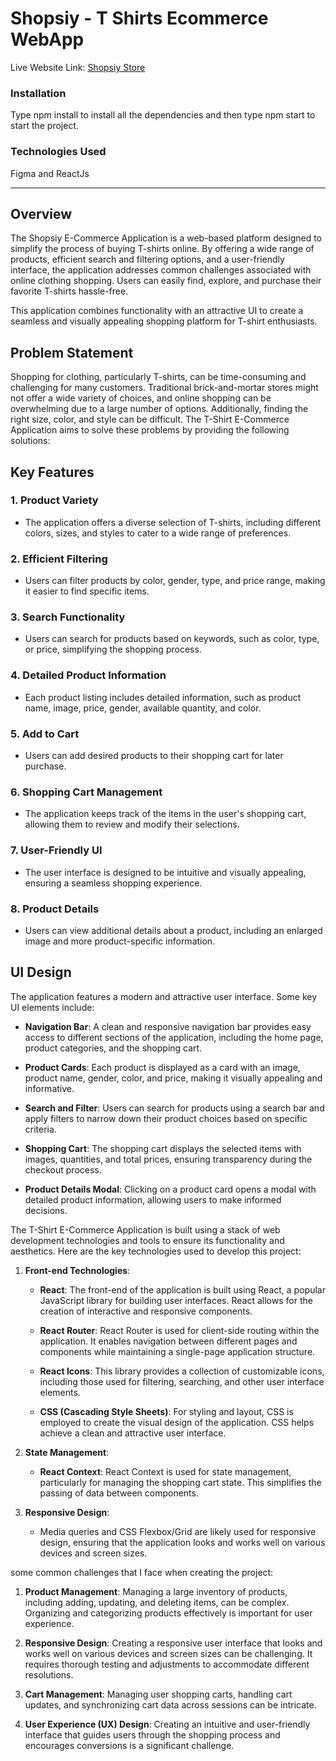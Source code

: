 # Shopsiy - T Shirts Ecommerce WebApp

Live Website Link: [Shopsiy Store](https://shopsiy-store.netlify.app/)

### **Installation**

Type npm install to install all the dependencies and then type npm start to start the project.

### **Technologies Used**

Figma and ReactJs

---

## Overview

The Shopsiy E-Commerce Application is a web-based platform designed to simplify the process of buying T-shirts online. By offering a wide range of products, efficient search and filtering options, and a user-friendly interface, the application addresses common challenges associated with online clothing shopping. Users can easily find, explore, and purchase their favorite T-shirts hassle-free.

This application combines functionality with an attractive UI to create a seamless and visually appealing shopping platform for T-shirt enthusiasts.

## Problem Statement

Shopping for clothing, particularly T-shirts, can be time-consuming and challenging for many customers. Traditional brick-and-mortar stores might not offer a wide variety of choices, and online shopping can be overwhelming due to a large number of options. Additionally, finding the right size, color, and style can be difficult. The T-Shirt E-Commerce Application aims to solve these problems by providing the following solutions:

## Key Features

### 1. **Product Variety**
   - The application offers a diverse selection of T-shirts, including different colors, sizes, and styles to cater to a wide range of preferences.

### 2. **Efficient Filtering**
   - Users can filter products by color, gender, type, and price range, making it easier to find specific items.

### 3. **Search Functionality**
   - Users can search for products based on keywords, such as color, type, or price, simplifying the shopping process.

### 4. **Detailed Product Information**
   - Each product listing includes detailed information, such as product name, image, price, gender, available quantity, and color.

### 5. **Add to Cart**
   - Users can add desired products to their shopping cart for later purchase.

### 6. **Shopping Cart Management**
   - The application keeps track of the items in the user's shopping cart, allowing them to review and modify their selections.

### 7. **User-Friendly UI**
   - The user interface is designed to be intuitive and visually appealing, ensuring a seamless shopping experience.

### 8. **Product Details**
   - Users can view additional details about a product, including an enlarged image and more product-specific information.

## UI Design

The application features a modern and attractive user interface. Some key UI elements include:

- **Navigation Bar**: A clean and responsive navigation bar provides easy access to different sections of the application, including the home page, product categories, and the shopping cart.

- **Product Cards**: Each product is displayed as a card with an image, product name, gender, color, and price, making it visually appealing and informative.

- **Search and Filter**: Users can search for products using a search bar and apply filters to narrow down their product choices based on specific criteria.

- **Shopping Cart**: The shopping cart displays the selected items with images, quantities, and total prices, ensuring transparency during the checkout process.

- **Product Details Modal**: Clicking on a product card opens a modal with detailed product information, allowing users to make informed decisions.

The T-Shirt E-Commerce Application is built using a stack of web development technologies and tools to ensure its functionality and aesthetics. Here are the key technologies used to develop this project:

1. **Front-end Technologies**:
   - **React**: The front-end of the application is built using React, a popular JavaScript library for building user interfaces. React allows for the creation of interactive and responsive components.

   - **React Router**: React Router is used for client-side routing within the application. It enables navigation between different pages and components while maintaining a single-page application structure.

   - **React Icons**: This library provides a collection of customizable icons, including those used for filtering, searching, and other user interface elements.

   - **CSS (Cascading Style Sheets)**: For styling and layout, CSS is employed to create the visual design of the application. CSS helps achieve a clean and attractive user interface.

2. **State Management**:
   - **React Context**: React Context is used for state management, particularly for managing the shopping cart state. This simplifies the passing of data between components.

3. **Responsive Design**:
   - Media queries and CSS Flexbox/Grid are likely used for responsive design, ensuring that the application looks and works well on various devices and screen sizes.

some common challenges that I face when creating the project:

1. **Product Management**: Managing a large inventory of products, including adding, updating, and deleting items, can be complex. Organizing and categorizing products effectively is important for user experience.

2. **Responsive Design**: Creating a responsive user interface that looks and works well on various devices and screen sizes can be challenging. It requires thorough testing and adjustments to accommodate different resolutions.

3. **Cart Management**: Managing user shopping carts, handling cart updates, and synchronizing cart data across sessions can be intricate.

4. **User Experience (UX) Design**: Creating an intuitive and user-friendly interface that guides users through the shopping process and encourages conversions is a significant challenge.


